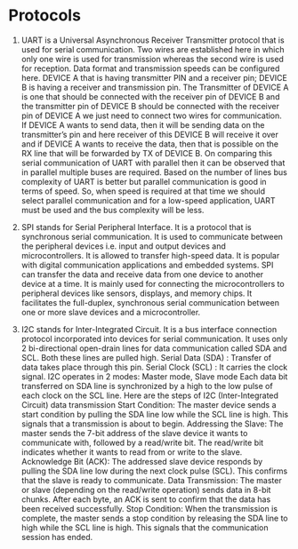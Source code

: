 # Protocols
1. UART is a Universal Asynchronous Receiver Transmitter protocol that is used for serial communication. Two wires are established here in which only one wire is used for transmission whereas the second wire is used for reception. Data format and transmission speeds can be configured here.
DEVICE A that is having transmitter PIN and a receiver pin; DEVICE B is having a receiver and transmission pin. The Transmitter of DEVICE A is one that should be connected with the receiver pin of DEVICE B and the transmitter pin of DEVICE B should be connected with the receiver pin of DEVICE A we just need to connect two wires for communication. 
If DEVICE A wants to send data, then it will be sending data on the transmitter’s pin and here receiver of this DEVICE B will receive it over and if DEVICE A wants to receive the data, then that is possible on the RX line that will be forwarded by TX of DEVICE B. 
On comparing this serial communication of UART with parallel then it can be observed that in parallel multiple buses are required. Based on the number of lines bus complexity of UART is better but parallel communication is good in terms of speed. 
So, when speed is required at that time we should select parallel communication and for a low-speed application, UART must be used and the bus complexity will be less.

2. SPI stands for Serial Peripheral Interface. It is a protocol that is synchronous serial communication. It is used to communicate between the peripheral devices i.e. input and output devices and microcontrollers. It is allowed to transfer high-speed data.
It is popular with digital communication applications and embedded systems. SPI can transfer the data and receive data from one device to another device at a time.
It is mainly used for connecting the microcontrollers to peripheral devices like sensors, displays, and memory chips. It facilitates the full-duplex, synchronous serial communication between one or more slave devices and a microcontroller.

3. I2C stands for Inter-Integrated Circuit. It is a bus interface connection protocol incorporated into devices for serial communication.
It uses only 2 bi-directional open-drain lines for data communication called SDA and SCL. Both these lines are pulled high.
Serial Data (SDA) : Transfer of data takes place through this pin.
Serial Clock (SCL) : It carries the clock signal.
I2C operates in 2 modes: Master mode, Slave mode
Each data bit transferred on SDA line is synchronized by a high to the low pulse of each clock on the SCL line.
Here are the steps of I2C (Inter-Integrated Circuit) data transmission
Start Condition: The master device sends a start condition by pulling the SDA line low while the SCL line is high. This signals that a transmission is about to begin.
Addressing the Slave: The master sends the 7-bit address of the slave device it wants to communicate with, followed by a read/write bit. The read/write bit indicates whether it wants to read from or write to the slave.
Acknowledge Bit (ACK): The addressed slave device responds by pulling the SDA line low during the next clock pulse (SCL). This confirms that the slave is ready to communicate.
Data Transmission: The master or slave (depending on the read/write operation) sends data in 8-bit chunks. After each byte, an ACK is sent to confirm that the data has been received successfully.
Stop Condition: When the transmission is complete, the master sends a stop condition by releasing the SDA line to high while the SCL line is high. This signals that the communication session has ended.
